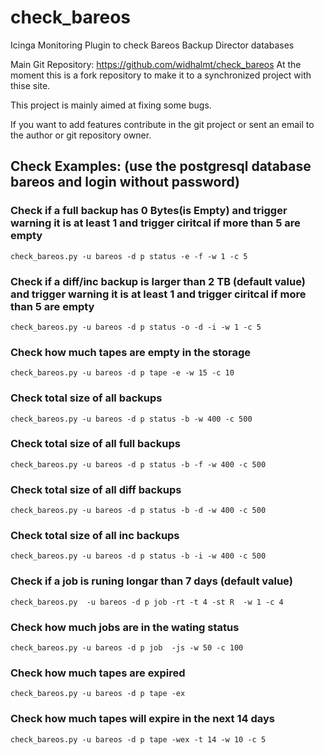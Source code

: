 # check_bareos
Icinga Monitoring Plugin to check Bareos Backup Director databases

Main Git Repository: https://github.com/widhalmt/check_bareos
At the moment this is a fork repository to make it to a synchronized project with thise site.

This project is mainly aimed at fixing some bugs.

If you want to add features contribute in the git project or sent an email to the author or git repository owner.


## Check Examples: (use the postgresql database bareos and login without password)


### Check if a full backup has 0 Bytes(is Empty) and trigger warning it is at least 1 and trigger ciritcal if more than 5 are empty 
```check_bareos.py -u bareos -d p status -e -f -w 1 -c 5```


### Check if a diff/inc backup is larger than 2 TB (default value) and trigger warning it is at least 1 and trigger ciritcal if more than 5 are empty 
```check_bareos.py -u bareos -d p status -o -d -i -w 1 -c 5```


### Check how much tapes are empty in the storage
```check_bareos.py -u bareos -d p tape -e -w 15 -c 10```


### Check total size of all backups
```check_bareos.py -u bareos -d p status -b -w 400 -c 500```


### Check total size of all full backups
```check_bareos.py -u bareos -d p status -b -f -w 400 -c 500```


### Check total size of all diff backups
```check_bareos.py -u bareos -d p status -b -d -w 400 -c 500```


### Check total size of all inc backups
```check_bareos.py -u bareos -d p status -b -i -w 400 -c 500```


### Check if a job is runing longar than 7 days (default value)
```check_bareos.py  -u bareos -d p job -rt -t 4 -st R  -w 1 -c 4```


### Check how much jobs are in the wating status
```check_bareos.py -u bareos -d p job  -js -w 50 -c 100```


### Check how much tapes are expired
```check_bareos.py -u bareos -d p tape -ex```


### Check how much tapes will expire in the next 14 days
```check_bareos.py -u bareos -d p tape -wex -t 14 -w 10 -c 5```

 

